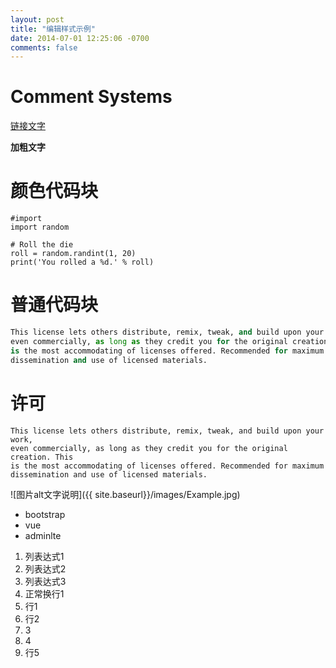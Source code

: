 ```yaml
---
layout: post
title: "编辑样式示例"
date: 2014-07-01 12:25:06 -0700
comments: false
---
```


Comment Systems
===============

[链接文字](https://posativ.org/isso)

**加粗文字**

颜色代码块
=========

```
#import
import random

# Roll the die
roll = random.randint(1, 20)
print('You rolled a %d.' % roll)
```

普通代码块
========

```python
This license lets others distribute, remix, tweak, and build upon your work,
even commercially, as long as they credit you for the original creation. This
is the most accommodating of licenses offered. Recommended for maximum
dissemination and use of licensed materials.
```

许可
===

    This license lets others distribute, remix, tweak, and build upon your work,
    even commercially, as long as they credit you for the original creation. This
    is the most accommodating of licenses offered. Recommended for maximum
    dissemination and use of licensed materials.

![图片alt文字说明]({{ site.baseurl}}/images/Example.jpg)
    
* bootstrap
* vue
* adminlte

 1. 列表达式1
 1. 列表达式2
 1. 列表达式3
 1. 正常换行1 
 1. 行1
 1. 行2
 1. 3
 1. 4
 1. 行5